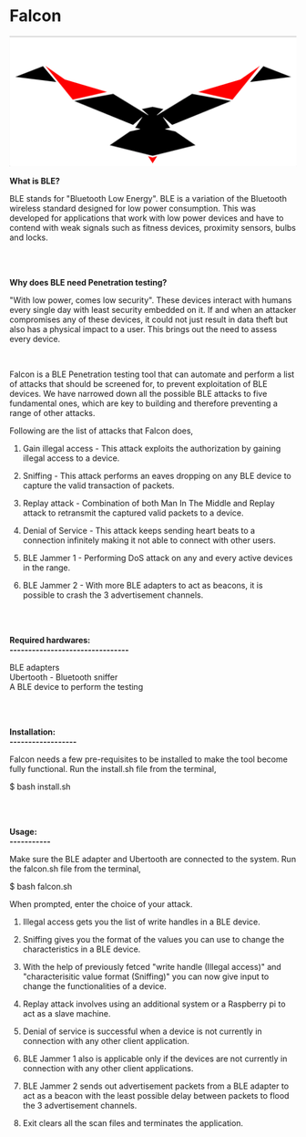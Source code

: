 # Falcon


![Falcon](falcon_logo.png)


**What is BLE?**

BLE stands for "Bluetooth Low Energy". BLE  is a variation of the Bluetooth wireless standard designed for low power consumption. This was developed for applications that work with low power devices and have to contend with weak signals such as fitness devices, proximity sensors, bulbs and locks.

<br/>
<br/>

**Why does BLE need Penetration testing?**

"With low power, comes low security". These devices interact with humans every single day with least security embedded on it. If and when an attacker compromises any of these devices, it could not just result in data theft but also has a physical impact to a user. This brings out the need to assess  every device.  

<br/>

Falcon is a BLE Penetration testing tool that can automate and perform a list of attacks that should be screened for, to prevent exploitation of BLE devices. We have narrowed down all the possible BLE attacks to five fundamental ones, which are key to building and therefore preventing a range of other attacks.

Following are the list of attacks that Falcon does,

1. Gain illegal access - This attack exploits the authorization by gaining illegal access to a device.

2. Sniffing            - This attack performs an eaves dropping on any BLE device to capture the valid transaction of packets.

3. Replay attack       - Combination of both Man In The Middle and Replay attack to retransmit the captured valid packets to a device.

4. Denial of Service   - This attack keeps sending heart beats to a connection infinitely making it not able to connect with other users.

5. BLE Jammer 1        - Performing DoS attack on any and every active devices in the range.

6. BLE Jammer 2        - With more BLE adapters to act as beacons, it is possible to crash the 3 advertisement channels.

<br/>
<br/>


**Required hardwares:** <br/>
**--------------------------------**

BLE adapters  <br/>
Ubertooth - Bluetooth sniffer <br/>
A BLE device to perform the testing <br/>

<br/>
<br/>


**Installation:** <br/>
**------------------**

Falcon needs a few pre-requisites to be installed to make the tool become fully functional.
Run the install.sh file from the terminal,

$ bash install.sh


<br/>
<br/>


**Usage:** <br/>
**-----------**

Make sure the BLE adapter and Ubertooth are connected to the system.
Run the falcon.sh file from the terminal,

$ bash falcon.sh

When prompted, enter the choice of your attack.


1. Illegal access gets you the list of write handles in a BLE device.

2. Sniffing gives you the format of the values you can use to change the characteristics in a BLE device.

3. With the help of previously fetced "write handle (Illegal access)" and "characterisitic value format (Sniffing)" you can now give input to change the functionalities of a device.

4.  Replay attack involves using an additional system or a Raspberry pi to act as a slave machine.

5.  Denial of service is successful when a device is not currently in connection with any other client application.

6. BLE Jammer 1 also is applicable only if the devices are not currently in connection with any other client applications.

7. BLE Jammer 2 sends out advertisement packets from a BLE adapter to act as a beacon with the least possible delay between packets to flood the 3 advertisement channels.

8. Exit clears all the scan files and terminates the application.


